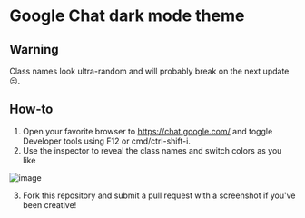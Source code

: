 # Google Chat dark mode theme

## Warning

Class names look ultra-random and will probably break on the next update 😒.

## How-to

1. Open your favorite browser to https://chat.google.com/ and toggle Developer tools using F12 or cmd/ctrl-shift-i.
2. Use the inspector to reveal the class names and switch colors as you like

![image](https://user-images.githubusercontent.com/17506424/115806301-cb16b280-a3e6-11eb-8de7-c31489222d27.png)

3. Fork this repository and submit a pull request with a screenshot if you've been creative!
